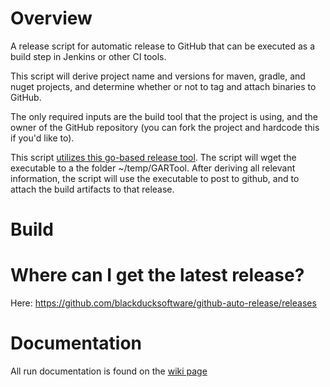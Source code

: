 # Overview

A release script for automatic release to GitHub that can be executed as a build step in Jenkins or other CI tools.

This script will derive project name and versions for maven, gradle, and nuget projects, and determine whether or not to tag and attach binaries to GitHub. 

The only required inputs are the build tool that the project is using, and the owner of the GitHub repository (you can fork the project and hardcode this if you'd like to).

This script [utilizes this go-based release tool](https://github.com/aktau/github-release). The script will wget the executable to a the folder ~/temp/GARTool. After deriving all relevant
information, the script will use the executable to post to github, and to attach the build artifacts to that release.

# Build



# Where can I get the latest release?

Here: https://github.com/blackducksoftware/github-auto-release/releases


# Documentation

All run documentation is found on the [wiki page](https://github.com/blackducksoftware/github-auto-release/wiki/Running)
